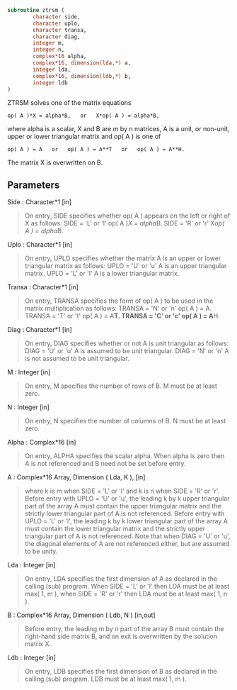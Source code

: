 ```fortran
subroutine ztrsm (
		character side,
		character uplo,
		character transa,
		character diag,
		integer m,
		integer n,
		complex*16 alpha,
		complex*16, dimension(lda,*) a,
		integer lda,
		complex*16, dimension(ldb,*) b,
		integer ldb
)
```

 ZTRSM  solves one of the matrix equations

    op( A )*X = alpha*B,   or   X*op( A ) = alpha*B,

 where alpha is a scalar, X and B are m by n matrices, A is a unit, or
 non-unit,  upper or lower triangular matrix  and  op( A )  is one  of

    op( A ) = A   or   op( A ) = A**T   or   op( A ) = A**H.

 The matrix X is overwritten on B.

## Parameters
Side : Character*1 [in]
> On entry, SIDE specifies whether op( A ) appears on the left
> or right of X as follows:
> SIDE = 'L' or 'l'   op( A )*X = alpha*B.
> SIDE = 'R' or 'r'   X*op( A ) = alpha*B.

Uplo : Character*1 [in]
> On entry, UPLO specifies whether the matrix A is an upper or
> lower triangular matrix as follows:
> UPLO = 'U' or 'u'   A is an upper triangular matrix.
> UPLO = 'L' or 'l'   A is a lower triangular matrix.

Transa : Character*1 [in]
> On entry, TRANSA specifies the form of op( A ) to be used in
> the matrix multiplication as follows:
> TRANSA = 'N' or 'n'   op( A ) = A.
> TRANSA = 'T' or 't'   op( A ) = A**T.
> TRANSA = 'C' or 'c'   op( A ) = A**H.

Diag : Character*1 [in]
> On entry, DIAG specifies whether or not A is unit triangular
> as follows:
> DIAG = 'U' or 'u'   A is assumed to be unit triangular.
> DIAG = 'N' or 'n'   A is not assumed to be unit
> triangular.

M : Integer [in]
> On entry, M specifies the number of rows of B. M must be at
> least zero.

N : Integer [in]
> On entry, N specifies the number of columns of B.  N must be
> at least zero.

Alpha : Complex*16 [in]
> On entry,  ALPHA specifies the scalar  alpha. When  alpha is
> zero then  A is not referenced and  B need not be set before
> entry.

A : Complex*16 Array, Dimension ( Lda, K ), [in]
> where k is m when SIDE = 'L' or 'l'
> and k is n when SIDE = 'R' or 'r'.
> Before entry  with  UPLO = 'U' or 'u',  the  leading  k by k
> upper triangular part of the array  A must contain the upper
> triangular matrix  and the strictly lower triangular part of
> A is not referenced.
> Before entry  with  UPLO = 'L' or 'l',  the  leading  k by k
> lower triangular part of the array  A must contain the lower
> triangular matrix  and the strictly upper triangular part of
> A is not referenced.
> Note that when  DIAG = 'U' or 'u',  the diagonal elements of
> A  are not referenced either,  but are assumed to be  unity.

Lda : Integer [in]
> On entry, LDA specifies the first dimension of A as declared
> in the calling (sub) program.  When  SIDE = 'L' or 'l'  then
> LDA  must be at least  max( 1, m ),  when  SIDE = 'R' or 'r'
> then LDA must be at least max( 1, n ).

B : Complex*16 Array, Dimension ( Ldb, N ) [in,out]
> Before entry,  the leading  m by n part of the array  B must
> contain  the  right-hand  side  matrix  B,  and  on exit  is
> overwritten by the solution matrix  X.

Ldb : Integer [in]
> On entry, LDB specifies the first dimension of B as declared
> in  the  calling  (sub)  program.   LDB  must  be  at  least
> max( 1, m ).

